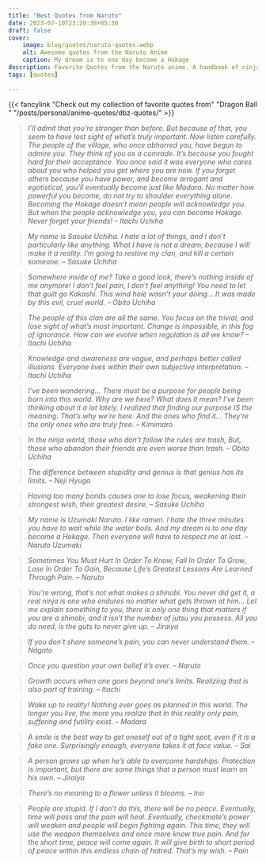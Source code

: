 ```yaml
---
title: "Best Quotes from Naruto"
date: 2023-07-10T23:20:38+05:30
draft: false
cover: 
    image: blog/quotes/naruto-quotes.webp
    alt: Awesome quotes from the Naruto Anime
    caption: My dream is to one day become a Hokage
description: Favorite Quotes from the Naruto anime. A handbook of ninja ways and motifs. Dattebayo! Gaara underrated for real!
tags: [quotes] 

---
```



{{< fancylink "Check out my collection of favorite quotes from" "Dragon Ball " "/posts/personal/anime-quotes/dbz-quotes/" >}}

>*I’ll admit that you’re stronger than before. But because of that, you seem to have lost sight of what’s truly important. Now listen carefully. The people of the village, who once abhorred you, have begun to admire you. They think of you as a comrade. It’s because you fought hard for their acceptance. You once said it was everyone who cares about you who helped you get where you are now. If you forget others because you have power, and become arrogant and egotistical, you’ll eventually become just like Madara. No matter how powerful you become, do not try to shoulder everything alone. Becoming the Hokage doesn’t mean people will acknowledge you. But when the people acknowledge you, you can become Hokage. Never forget your friends! – Itachi Uchiha*

>*My name is Sasuke Uchiha. I hate a lot of things, and I don’t particularly like anything. What I have is not a dream, because I will make it a reality. I’m going to restore my clan, and kill a certain someone. – Sasuke Uchiha*

>*Somewhere inside of me? Take a good look, there’s nothing inside of me anymore! I don’t feel pain, I don’t feel anything! You need to let that guilt go Kakashi. This wind hole wasn’t your doing… It was made by this evil, cruel world. – Obito Uchiha*

>*The people of this clan are all the same. You focus on the trivial, and lose sight of what’s most important. Change is impossible, in this fog of ignorance. How can we evolve when regulation is all we know? – Itachi Uchiha*

>*Knowledge and awareness are vague, and perhaps better called illusions. Everyone lives within their own subjective interpretation. – Itachi Uchiha*

>*I’ve been wondering… There must be a purpose for people being born into this world. Why are we here? What does it mean? I’ve been thinking about it a lot lately. I realized that finding our purpose IS the meaning. That’s why we’re here. And the ones who find it… They’re the only ones who are truly free. – Kimimaro*

>*In the ninja world, those who don’t follow the rules are trash, But, those who abandon their friends are even worse than trash. – Obito Uchiha*

>*The difference between stupidity and genius is that genius has its limits. – Neji Hyuga*

>*Having too many bonds causes one to lose focus, weakening their strongest wish, their greatest desire. – Sasuke Uchiha*

>*My name is Uzumaki Naruto. I like ramen. I hate the three minutes you have to wait while the water boils. And my dream is to one day become a Hokage. Then everyone will have to respect me at last. – Naruto Uzumaki*

>*Sometimes You Must Hurt In Order To Know, Fall In Order To Grow, Lose In Order To Gain, Because Life’s Greatest Lessons Are Learned Through Pain. – Naruto*

>*You’re wrong, that’s not what makes a shinobi. You never did get it, a real ninja is one who endures no matter what gets thrown at him… Let me explain something to you, there is only one thing that matters if you are a shinobi, and it isn’t the number of jutsu you possess. All you do need, is the guts to never give up. – Jiraiya*

>*If you don’t share someone’s pain, you can never understand them. – Nagato*

>*Once you question your own belief it’s over. – Naruto*

>*Growth occurs when one goes beyond one’s limits. Realizing that is also part of training. – Itachi*

>*Wake up to reality! Nothing ever goes as planned in this world. The longer you live, the more you realize that in this reality only pain, suffering and futility exist. – Madara*

>*A smile is the best way to get oneself out of a tight spot, even if it is a fake one. Surprisingly enough, everyone takes it at face value. – Sai*

>*A person grows up when he’s able to overcome hardships. Protection is important, but there are some things that a person must learn on his own. – Jiraiya*

>*There’s no meaning to a flower unless it blooms. – Ino*

>*People are stupid. If I don’t do this, there will be no peace. Eventually, time will pass and the pain will heal. Eventually, checkmate’s power will weaken and people will begin fighting again. This time, they will use the weapon themselves and once more know true pain. And for the short time, peace will come again. It will give birth to short period of peace within this endless chain of hatred. That’s my wish. – Pain*
